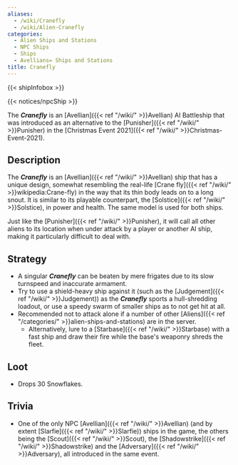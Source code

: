 ```yaml
---
aliases:
  - /wiki/Cranefly
  - /wiki/Alien-Cranefly
categories:
  - Alien Ships and Stations
  - NPC Ships
  - Ships
  - Avellians= Ships and Stations
title: Cranefly
---
```


{{< shipInfobox >}}

{{< notices/npcShip >}}

The **_Cranefly_** is an [Avellian]({{< ref "/wiki/" >}}Avellian) AI Battleship that was introduced as an alternative to the [Punisher]({{< ref "/wiki/" >}}Punisher) in the [Christmas Event 2021]({{< ref "/wiki/" >}}Christmas-Event-2021).

## Description

The **_Cranefly_** is an [Avellian]({{< ref "/wiki/" >}}Avellian) ship that has a unique design, somewhat resembling the real-life [Crane fly]({{< ref "/wiki/" >}}wikipedia:Crane-fly) in the way that its thin body leads on to a long snout. It is similar to its playable counterpart, the [Solstice]({{< ref "/wiki/" >}}Solstice), in power and health. The same model is used for both ships.

Just like the [Punisher]({{< ref "/wiki/" >}}Punisher), it will call all other aliens to its location when under attack by a player or another AI ship, making it particularly difficult to deal with.

## Strategy

- A singular **_Cranefly_** can be beaten by mere frigates due to its slow turnspeed and inaccurate armament.
- Try to use a shield-heavy ship against it (such as the [Judgement]({{< ref "/wiki/" >}}Judgement)) as the **_Cranefly_** sports a hull-shredding loadout, or use a speedy swarm of smaller ships as to not get hit at all.
- Recommended not to attack alone if a number of other [Aliens]({{< ref "/categories/" >}}alien-ships-and-stations) are in the server.
  - Alternatively, lure to a [Starbase]({{< ref "/wiki/" >}}Starbase) with a fast ship and draw their fire while the base's weaponry shreds the fleet.

## Loot

- Drops 30 Snowflakes.

## Trivia

- One of the only NPC [Avellian]({{< ref "/wiki/" >}}Avellian) (and by extent [Slarfie]({{< ref "/wiki/" >}}Slarfie)) ships in the game, the others being the [Scout]({{< ref "/wiki/" >}}Scout), the [Shadowstrike]({{< ref "/wiki/" >}}Shadowstrike) and the [Adversary]({{< ref "/wiki/" >}}Adversary), all introduced in the same event.
